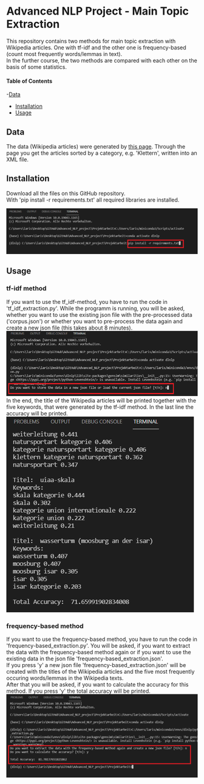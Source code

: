 # Advanced NLP Project - Main Topic Extraction
This repository contains two methods for main topic extraction with Wikipedia articles. One with tf-idf and the other one is frequency-based (count most frequently words/lemmas in text).  
In the further course, the two methods are compared with each other on the basis of some statistics.

#### Table of Contents
-[Data](#data)
- [Installation](#installation)
- [Usage](#usage)


## Data
The data (Wikipedia articles) were generated by [this page](https://de.wikipedia.org/wiki/Spezial:Exportieren). 
Through the page you get the articles sorted by a category, e.g. 'Klettern', written into an XML file. 


## Installation 
Download all the files on this GitHub repository.  
With 'pip install -r requirements.txt' all required libraries are installed. 

![Step1](/Projektarbeit/images/step1.PNG)


## Usage
### tf-idf method
If you want to use the tf_idf-method, you have to run the code in 'tf_idf_extraction.py'. While the programm is running, you will be asked, whether you want to use the existing json file with the pre-processed data ('corpus.json') or whether you want to pre-process the data again and create a new json file (this takes about 8 minutes).  
![Step2](/Projektarbeit/images/step2.PNG)  
In the end, the title of the Wikipedia articles will be printed together with the five keywords, that were generated by the tf-idf method. In the last line the accuracy will be printed. 
![Step3](/Projektarbeit/images/step3.PNG)  
  
  
### frequency-based method
If you want to use the frequency-based method, you have to run the code in 'frequency-based_extraction.py'. You will be asked, if you want to extract the data with the frequency-based method again or if you want to use the existing data in the json file 'frequency-based_extraction.json'.  
If you press 'y' a new json file 'frequency-based_extraction.json' will be created with the titles of the Wikipedia articles and the five most frequently occuring words/lemmas in the Wikipedia texts.   
After that you will be asked, if you want to calculate the accuracy for this method. If you press 'y' the total accuracy will be printed.
![Step4](/Projektarbeit/images/step4.PNG)